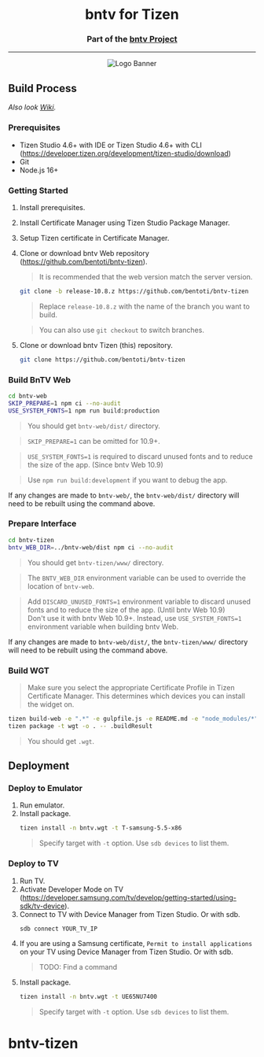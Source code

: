 <h1 align="center">bntv for Tizen</h1>
<h3 align="center">Part of the <a href="https://maxi.tv.br.org">bntv Project</a></h3>

---

<p align="center">
<img alt="Logo Banner" src="https://raw.githubusercontent.com/bntv/bntv-ux/master/branding/SVG/banner-logo-solid.svg?sanitize=true"/>
</p>

## Build Process
_Also look [Wiki](https://github.com/bentoti/bntv-tizen/wiki)._

### Prerequisites
* Tizen Studio 4.6+ with IDE or Tizen Studio 4.6+ with CLI (<a href="https://developer.tizen.org/development/tizen-studio/download">https://developer.tizen.org/development/tizen-studio/download</a>)
* Git
* Node.js 16+

### Getting Started

1. Install prerequisites.
2. Install Certificate Manager using Tizen Studio Package Manager.
3. Setup Tizen certificate in Certificate Manager.
4. Clone or download bntv Web repository (<a href="https://github.com/bentoti/bntv-tizen">https://github.com/bentoti/bntv-tizen</a>).

   > It is recommended that the web version match the server version.

   ```sh
   git clone -b release-10.8.z https://github.com/bentoti/bntv-tizen
   ```
   > Replace `release-10.8.z` with the name of the branch you want to build.

   > You can also use `git checkout` to switch branches.
5. Clone or download bntv Tizen (this) repository.
   ```sh
   git clone https://github.com/bentoti/bntv-tizen
   ```

### Build BnTV Web

```sh
cd bntv-web
SKIP_PREPARE=1 npm ci --no-audit
USE_SYSTEM_FONTS=1 npm run build:production
```

> You should get `bntv-web/dist/` directory.

> `SKIP_PREPARE=1` can be omitted for 10.9+.

> `USE_SYSTEM_FONTS=1` is required to discard unused fonts and to reduce the size of the app. (Since bntv Web 10.9)

> Use `npm run build:development` if you want to debug the app.

If any changes are made to `bntv-web/`, the `bntv-web/dist/` directory will need to be rebuilt using the command above.

### Prepare Interface

```sh
cd bntv-tizen
bntv_WEB_DIR=../bntv-web/dist npm ci --no-audit
```

> You should get `bntv-tizen/www/` directory.

> The `BNTV_WEB_DIR` environment variable can be used to override the location of `bntv-web`.

> Add `DISCARD_UNUSED_FONTS=1` environment variable to discard unused fonts and to reduce the size of the app. (Until bntv Web 10.9)  
> Don't use it with bntv Web 10.9+. Instead, use `USE_SYSTEM_FONTS=1` environment variable when building bntv Web.

If any changes are made to `bntv-web/dist/`, the `bntv-tizen/www/` directory will need to be rebuilt using the command above.

### Build WGT

> Make sure you select the appropriate Certificate Profile in Tizen Certificate Manager. This determines which devices you can install the widget on.

```sh
tizen build-web -e ".*" -e gulpfile.js -e README.md -e "node_modules/*" -e "package*.json" -e "yarn.lock"
tizen package -t wgt -o . -- .buildResult
```

> You should get `.wgt`.

## Deployment

### Deploy to Emulator

1. Run emulator.
2. Install package.
   ```sh
   tizen install -n bntv.wgt -t T-samsung-5.5-x86
   ```
   > Specify target with `-t` option. Use `sdb devices` to list them.

### Deploy to TV

1. Run TV.
2. Activate Developer Mode on TV (<a href="https://developer.samsung.com/tv/develop/getting-started/using-sdk/tv-device">https://developer.samsung.com/tv/develop/getting-started/using-sdk/tv-device</a>).
3. Connect to TV with Device Manager from Tizen Studio. Or with sdb.
   ```sh
   sdb connect YOUR_TV_IP
   ```
4. If you are using a Samsung certificate, `Permit to install applications` on your TV using Device Manager from Tizen Studio. Or with sdb.
   > TODO: Find a command
5. Install package.
   ```sh
   tizen install -n bntv.wgt -t UE65NU7400
   ```
   > Specify target with `-t` option. Use `sdb devices` to list them.
# bntv-tizen
